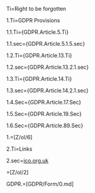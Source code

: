 Ti=Right to be forgotten

1.Ti=GDPR Provisions

1.1.Ti={GDPR.Article.5.Ti}

1.1.sec={GDPR.Article.5.1.5.sec}

1.2.Ti={GDPR.Article.13.Ti}

1.2.sec={GDPR.Article.13.2.1.sec}

1.3.Ti={GDPR.Article.14.Ti}

1.3.sec={GDPR.Article.14.2.1.sec}

1.4.Sec={GDPR.Article.17.Sec}

1.5.Sec={GDPR.Article.19.Sec}

1.6.Sec={GDPR.Article.89.Sec}

1.=[Z/ol/6]

2.Ti=Links

2.sec=<a href="https://ico.org.uk/for-organisations/data-protection-reform/overview-of-the-gdpr/individuals-rights/the-right-to-erasure/">ico.org.uk</a>

=[Z/ol/2]

GDPR.=[GDPR/Form/0.md]
  
